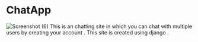 # ChatApp
![Screenshot (6)](https://github.com/shivamnegi305/ChatApp/assets/125632146/fe2623f5-ead2-4549-8e10-27af12112d12)
This is an chatting site in which you can chat with multiple users by creating your account . This site is created using django .
